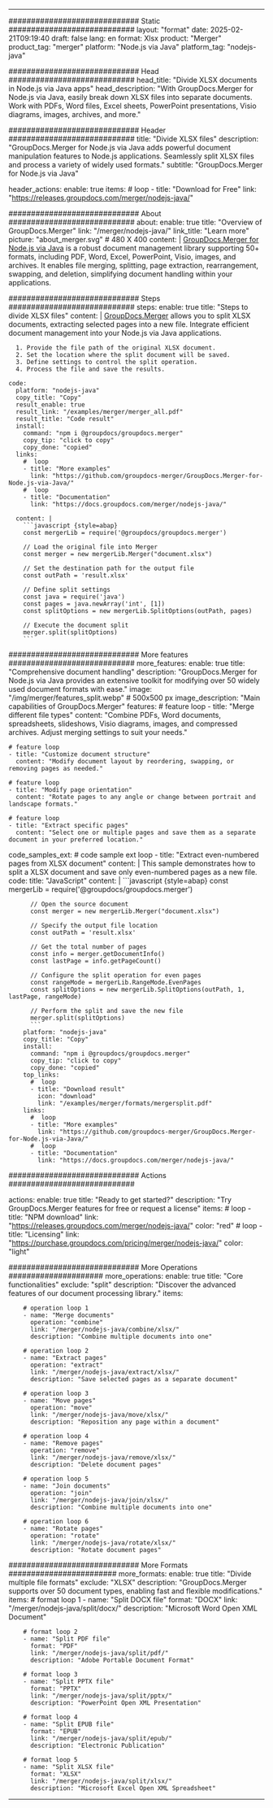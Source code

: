
---
############################# Static ############################
layout: "format"
date:  2025-02-21T09:19:40
draft: false
lang: en
format: Xlsx
product: "Merger"
product_tag: "merger"
platform: "Node.js via Java"
platform_tag: "nodejs-java"

############################# Head ############################
head_title: "Divide XLSX documents in Node.js via Java apps"
head_description: "With GroupDocs.Merger for Node.js via Java, easily break down XLSX files into separate documents. Work with PDFs, Word files, Excel sheets, PowerPoint presentations, Visio diagrams, images, archives, and more."

############################# Header ############################
title: "Divide XLSX files" 
description: "GroupDocs.Merger for Node.js via Java adds powerful document manipulation features to Node.js applications. Seamlessly split XLSX files and process a variety of widely used formats."
subtitle: "GroupDocs.Merger for Node.js via Java" 

header_actions:
  enable: true
  items:
    #  loop
    - title: "Download for Free"
      link: "https://releases.groupdocs.com/merger/nodejs-java/"
      
############################# About ############################
about:
    enable: true
    title: "Overview of GroupDocs.Merger"
    link: "/merger/nodejs-java/"
    link_title: "Learn more"
    picture: "about_merger.svg" # 480 X 400
    content: |
       [GroupDocs.Merger for Node.js via Java](/merger/nodejs-java/) is a robust document management library supporting 50+ formats, including PDF, Word, Excel, PowerPoint, Visio, images, and archives. It enables file merging, splitting, page extraction, rearrangement, swapping, and deletion, simplifying document handling within your applications.

############################# Steps ############################
steps:
    enable: true
    title: "Steps to divide XLSX files"
    content: |
      [GroupDocs.Merger](/merger/nodejs-java/) allows you to split XLSX documents, extracting selected pages into a new file. Integrate efficient document management into your Node.js via Java applications.
      
      1. Provide the file path of the original XLSX document.
      2. Set the location where the split document will be saved.
      3. Define settings to control the split operation.
      4. Process the file and save the results.
   
    code:
      platform: "nodejs-java"
      copy_title: "Copy"
      result_enable: true
      result_link: "/examples/merger/merger_all.pdf"
      result_title: "Code result"
      install:
        command: "npm i @groupdocs/groupdocs.merger"
        copy_tip: "click to copy"
        copy_done: "copied"
      links:
        #  loop
        - title: "More examples"
          link: "https://github.com/groupdocs-merger/GroupDocs.Merger-for-Node.js-via-Java/"
        #  loop
        - title: "Documentation"
          link: "https://docs.groupdocs.com/merger/nodejs-java/"
          
      content: |
        ```javascript {style=abap}
        const mergerLib = require('@groupdocs/groupdocs.merger')

        // Load the original file into Merger
        const merger = new mergerLib.Merger("document.xlsx")

        // Set the destination path for the output file
        const outPath = 'result.xlsx'

        // Define split settings
        const java = require('java')
        const pages = java.newArray('int', [1])
        const splitOptions = new mergerLib.SplitOptions(outPath, pages)

        // Execute the document split
        merger.split(splitOptions)
        ```            

############################# More features ############################
more_features:
  enable: true
  title: "Comprehensive document handling"
  description: "GroupDocs.Merger for Node.js via Java provides an extensive toolkit for modifying over 50 widely used document formats with ease."
  image: "/img/merger/features_split.webp" # 500x500 px
  image_description: "Main capabilities of GroupDocs.Merger"
  features:
    # feature loop
    - title: "Merge different file types"
      content: "Combine PDFs, Word documents, spreadsheets, slideshows, Visio diagrams, images, and compressed archives. Adjust merging settings to suit your needs."

    # feature loop
    - title: "Customize document structure"
      content: "Modify document layout by reordering, swapping, or removing pages as needed."

    # feature loop
    - title: "Modify page orientation"
      content: "Rotate pages to any angle or change between portrait and landscape formats."

    # feature loop
    - title: "Extract specific pages"
      content: "Select one or multiple pages and save them as a separate document in your preferred location."
      
  code_samples_ext:
    # code sample ext loop
    - title: "Extract even-numbered pages from XLSX document"
      content: |
        This sample demonstrates how to split a XLSX document and save only even-numbered pages as a new file.
      code:
        title: "JavaScript"
        content: |
          ```javascript {style=abap}
          const mergerLib = require('@groupdocs/groupdocs.merger')
          
          // Open the source document
          const merger = new mergerLib.Merger("document.xlsx")

          // Specify the output file location
          const outPath = 'result.xlsx'

          // Get the total number of pages
          const info = merger.getDocumentInfo()
          const lastPage = info.getPageCount()

          // Configure the split operation for even pages
          const rangeMode = mergerLib.RangeMode.EvenPages
          const splitOptions = new mergerLib.SplitOptions(outPath, 1, lastPage, rangeMode)

          // Perform the split and save the new file
          merger.split(splitOptions)
          ```
        platform: "nodejs-java"
        copy_title: "Copy"
        install:
          command: "npm i @groupdocs/groupdocs.merger"
          copy_tip: "click to copy"
          copy_done: "copied"
        top_links:
          #  loop
          - title: "Download result"
            icon: "download"
            link: "/examples/merger/formats/mergersplit.pdf"
        links:
          #  loop
          - title: "More examples"
            link: "https://github.com/groupdocs-merger/GroupDocs.Merger-for-Node.js-via-Java/"
          #  loop
          - title: "Documentation"
            link: "https://docs.groupdocs.com/merger/nodejs-java/"
            

            


############################# Actions ############################

actions:
  enable: true
  title: "Ready to get started?"
  description: "Try GroupDocs.Merger features for free or request a license"
  items:
    #  loop
    - title: "NPM download"
      link: "https://releases.groupdocs.com/merger/nodejs-java/"
      color: "red"
        #  loop
    - title: "Licensing"
      link: "https://purchase.groupdocs.com/pricing/merger/nodejs-java/"
      color: "light"


############################# More Operations #####################
more_operations:
    enable: true
    title: "Core functionalities"
    exclude: "split"
    description: "Discover the advanced features of our document processing library."
    items: 
          
        # operation loop 1
        - name: "Merge documents"
          operation: "combine"
          link: "/merger/nodejs-java/combine/xlsx/"
          description: "Combine multiple documents into one"

        # operation loop 2
        - name: "Extract pages"
          operation: "extract"
          link: "/merger/nodejs-java/extract/xlsx/"
          description: "Save selected pages as a separate document"

        # operation loop 3
        - name: "Move pages"
          operation: "move"
          link: "/merger/nodejs-java/move/xlsx/"
          description: "Reposition any page within a document"

        # operation loop 4
        - name: "Remove pages"
          operation: "remove"
          link: "/merger/nodejs-java/remove/xlsx/"
          description: "Delete document pages"

        # operation loop 5
        - name: "Join documents"
          operation: "join"
          link: "/merger/nodejs-java/join/xlsx/"
          description: "Combine multiple documents into one"

        # operation loop 6
        - name: "Rotate pages"
          operation: "rotate"
          link: "/merger/nodejs-java/rotate/xlsx/"
          description: "Rotate document pages"
          
        
          
############################# More Formats ########################
more_formats:
    enable: true
    title: "Divide multiple file formats"
    exclude: "XLSX"
    description: "GroupDocs.Merger supports over 50 document types, enabling fast and flexible modifications."
    items: 
        # format loop 1
        - name: "Split DOCX file"
          format: "DOCX"
          link: "/merger/nodejs-java/split/docx/"
          description: "Microsoft Word Open XML Document"
          
        # format loop 2
        - name: "Split PDF file"
          format: "PDF"
          link: "/merger/nodejs-java/split/pdf/"
          description: "Adobe Portable Document Format"
          
        # format loop 3
        - name: "Split PPTX file"
          format: "PPTX"
          link: "/merger/nodejs-java/split/pptx/"
          description: "PowerPoint Open XML Presentation"

        # format loop 4
        - name: "Split EPUB file"
          format: "EPUB"
          link: "/merger/nodejs-java/split/epub/"
          description: "Electronic Publication"
          
        # format loop 5
        - name: "Split XLSX file"
          format: "XLSX"
          link: "/merger/nodejs-java/split/xlsx/"
          description: "Microsoft Excel Open XML Spreadsheet"
  

---